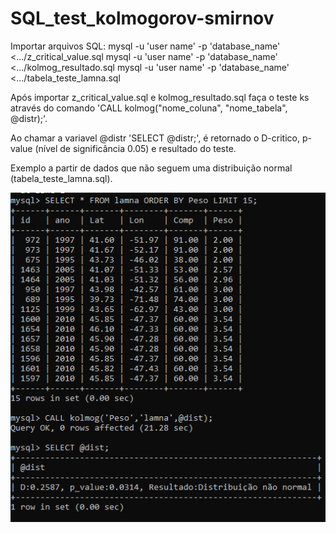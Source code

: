 # SQL_test_kolmogorov-smirnov

Importar arquivos SQL:
mysql -u 'user name' -p 'database_name' <.../z_critical_value.sql
mysql -u 'user name' -p 'database_name' <.../kolmog_resultado.sql
mysql -u 'user name' -p 'database_name' <.../tabela_teste_lamna.sql

Após importar z_critical_value.sql e kolmog_resultado.sql faça o teste ks através do comando 'CALL kolmog("nome_coluna", "nome_tabela", @distr);'.

Ao chamar a variavel @distr 'SELECT @distr;', é retornado o D-critico, p-value (nível de significância 0.05) e resultado do teste.

Exemplo a partir de dados que não seguem uma distribuição normal (tabela_teste_lamna.sql).

<img src="https://github.com/BSFernando/SQL_test_kolmogorov-smirnov/blob/main/ks_teste.png" alt="alt text" width="600px">
